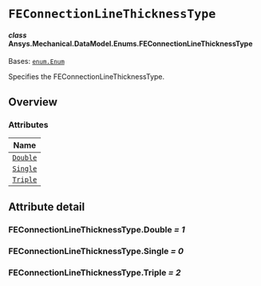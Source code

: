 # `FEConnectionLineThicknessType`

<a id="ansys.mechanical.stubs.v242.Ansys.Mechanical.DataModel.Enums.FEConnectionLineThicknessType"></a>

#### *class* Ansys.Mechanical.DataModel.Enums.FEConnectionLineThicknessType

Bases: [`enum.Enum`](https://docs.python.org/3/library/enum.html#enum.Enum)

Specifies the FEConnectionLineThicknessType.

<!-- !! processed by numpydoc !! -->

<a id="overview"></a>

## Overview

### Attributes

| Name |
| ------------------------------------------------------------------------------------------------------------------------------------------ |
| [`Double`](#FEConnectionLineThicknessType.Double) |
| [`Single`](#FEConnectionLineThicknessType.Single) |
| [`Triple`](#FEConnectionLineThicknessType.Triple) |

<a id="attribute-detail"></a>

## Attribute detail

<a id="FEConnectionLineThicknessType.Double"></a>

### FEConnectionLineThicknessType.Double *= 1*

<a id="FEConnectionLineThicknessType.Single"></a>

### FEConnectionLineThicknessType.Single *= 0*

<a id="FEConnectionLineThicknessType.Triple"></a>

### FEConnectionLineThicknessType.Triple *= 2*


